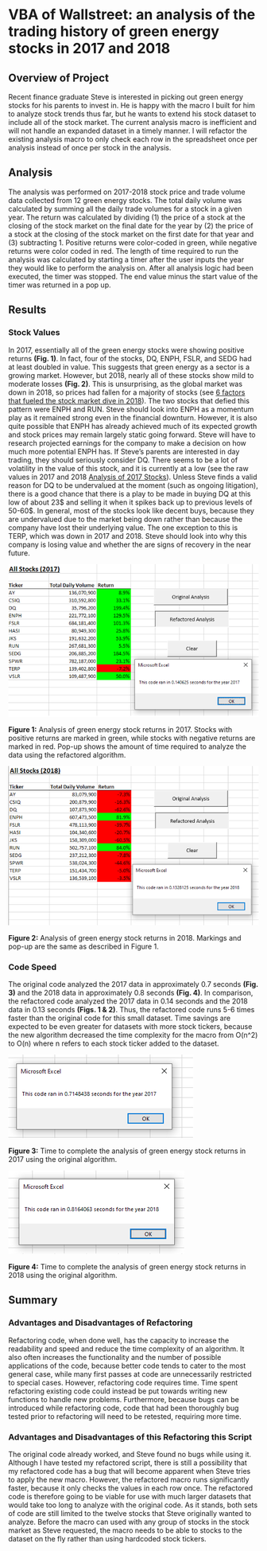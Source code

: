 # VBA of Wallstreet: an analysis of the trading history of green energy stocks in 2017 and 2018

## Overview of Project
Recent finance graduate Steve is interested in picking out green energy stocks for his parents to invest in.  He is happy with the macro I built for him to analyze stock trends thus far, but he wants to extend his stock dataset to include all of the stock market.  The current analysis macro is inefficient and will not handle an expanded dataset in a timely manner.  I will refactor the existing analysis macro to only check each row in the spreadsheet once per analysis instead of once per stock in the analysis.

## Analysis
The analysis was performed on 2017-2018 stock price and trade volume data collected from 12 green energy stocks.  The total daily volume was calculated by summing all the daily trade volumes for a stock in a given year.  The return was calculated by dividing (1) the price of a stock at the closing of the stock market on the final date for the year by (2) the price of a stock at the closing of the stock market on the first date for that year and (3) subtracting 1.  Positive returns were color-coded in green, while negative returns were color coded in red.  The length of time required to run the analysis was calculated by starting a timer after the user inputs the year they would like to perform the analysis on.  After all analysis logic had been executed, the timer was stopped.  The end value minus the start value of the timer was returned in a pop up.

## Results
### Stock Values
In 2017, essentially all of the green energy stocks were showing positive returns **(Fig. 1)**.  In fact, four of the stocks, DQ, ENPH, FSLR, and SEDG had at least doubled in value.  This suggests that green energy as a sector is a growing market.  However, but 2018, nearly all of these stocks show mild to moderate losses **(Fig. 2)**.  This is unsurprising, as the global market was down in 2018, so prices had fallen for a majority of stocks (see [6 factors that fueled the stock market dive in 2018]( https://www.pbs.org/newshour/economy/making-sense/6-factors-that-fueled-the-stock-market-dive-in-2018)).  The two stocks that defied this pattern were ENPH and RUN.  Steve should look into ENPH as a momentum play as it remained strong even in the financial downturn.  However, it is also quite possible that ENPH has already achieved much of its expected growth and stock prices may remain largely static going forward.  Steve will have to research projected earnings for the company to make a decision on how much more potential ENPH has.  If Steve’s parents are interested in day trading, they should seriously consider DQ.  There seems to be a lot of volatility in the value of this stock, and it is currently at a low (see the raw values in 2017 and 2018 [Analysis of 2017 Stocks](/Challenge/VBA_Challenge.xlsm)).  Unless Steve finds a valid reason for DQ to be undervalued at the moment (such as ongoing litigation), there is a good chance that there is a play to be made in buying DQ at this low of about 23$ and selling it when it spikes back up to previous levels of 50-60$.  In general, most of the stocks look like decent buys, because they are undervalued due to the market being down rather than because the company have lost their underlying value.  The one exception to this is TERP, which was down in 2017 and 2018.  Steve should look into why this company is losing value and whether the are signs of recovery in the near future.

![Analysis of 2017 Stocks](/Challenge/Resources/VBA_Challenge_2017.png?raw=true)

**Figure 1:** Analysis of green energy stock returns in 2017.  Stocks with positive returns are marked in green, while stocks with negative returns are marked in red.  Pop-up shows the amount of time required to analyze the data using the refactored algorithm.

![Analysis of 2017 Stocks](/Challenge/Resources/VBA_Challenge_2018.png?raw=true)

**Figure 2:**  Analysis of green energy stock returns in 2018.  Markings and pop-up are the same as described in Figure 1.

### Code Speed
The original code analyzed the 2017 data in approximately 0.7 seconds **(Fig. 3)** and the 2018 data in approximately 0.8 seconds **(Fig. 4)**.  In comparison, the refactored code analyzed the 2017 data in 0.14 seconds and the 2018 data in 0.13 seconds **(Figs. 1 & 2)**.  Thus, the refactored code runs 5-6 times faster than the original code for this small dataset.  Time savings are expected to be even greater for datasets with more stock tickers, because the new algorithm decreased the time complexity for the macro from O(n^2) to O(n) where n refers to each stock ticker added to the dataset.

![Original Algorithm Speed for 2017](/Challenge/Resources/Supplemental_2017.png?raw=true)

**Figure 3:** Time to complete the analysis of green energy stock returns in 2017 using the original algorithm.

![Original Algorithm Speed for 2018](/Challenge/Resources/Supplemental_2018.png?raw=true)

**Figure 4:** Time to complete the analysis of green energy stock returns in 2018 using the original algorithm.


## Summary
### Advantages and Disadvantages of Refactoring
Refactoring code, when done well, has the capacity to increase the readability and speed and reduce the time complexity of an algorithm.  It also often increases the functionality and the number of possible applications of the code, because better code tends to cater to the most general case, while many first passes at code are unnecessarily restricted to special cases.  However, refactoring code requires time.  Time spent refactoring existing code could instead be put towards writing new functions to handle new problems.  Furthermore, because bugs can be introduced while refactoring code, code that had been thoroughly bug tested prior to refactoring will need to be retested, requiring more time.
### Advantages and Disadvantages of this Refactoring this Script
The original code already worked, and Steve found no bugs while using it.  Although I have tested my refactored script, there is still a possibility that my refactored code has a bug that will become apparent when Steve tries to apply the new macro.  However, the refactored macro runs significantly faster, because it only checks the values in each row once.  The refactored code is therefore going to be viable for use with much larger datasets that would take too long to analyze with the original code.  As it stands, both sets of code are still limited to the twelve stocks that Steve originally wanted to analyze.  Before the macro can used with any group of stocks in the stock market as Steve requested, the macro needs to be able to stocks to the dataset on the fly rather than using hardcoded stock tickers.
